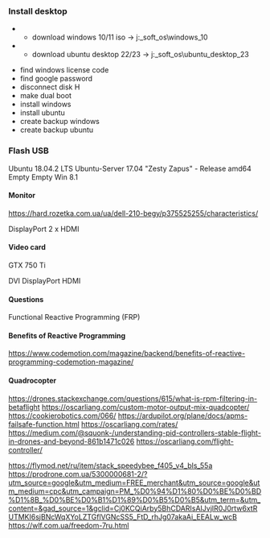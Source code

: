 ### Install desktop

+ * download windows 10/11 iso      -> j:\_soft\_os\windows_10
+ * download ubuntu desktop 22/23   -> j:\_soft\_os\ubuntu_desktop_23

* find windows license code
* find google password 
* disconnect disk H
* make dual boot
* install windows
* install ubuntu
* create backup windows
* create backup ubuntu

### Flash USB

Ubuntu 18.04.2 LTS
Ubuntu-Server 17.04 "Zesty Zapus" - Release amd64
Empty
Empty
Win 8.1

#### Monitor
https://hard.rozetka.com.ua/ua/dell-210-begy/p375525255/characteristics/

DisplayPort
2 x HDMI

#### Video card

GTX 750 Ti

DVI
DisplayPort
HDMI

#### Questions

Functional Reactive Programming (FRP)

#### Benefits of Reactive Programming

https://www.codemotion.com/magazine/backend/benefits-of-reactive-programming-codemotion-magazine/

#### Quadrocopter

https://drones.stackexchange.com/questions/615/what-is-rpm-filtering-in-betaflight
https://oscarliang.com/custom-motor-output-mix-quadcopter/
https://cookierobotics.com/066/
https://ardupilot.org/plane/docs/apms-failsafe-function.html
https://oscarliang.com/rates/
https://medium.com/@squonk-/understanding-pid-controllers-stable-flight-in-drones-and-beyond-861b1471c026
https://oscarliang.com/flight-controller/

https://flymod.net/ru/item/stack_speedybee_f405_v4_bls_55a
https://prodrone.com.ua/5300000681-2/?utm_source=google&utm_medium=FREE_merchant&utm_source=google&utm_medium=cpc&utm_campaign=PM_%D0%94%D1%80%D0%BE%D0%BD%D1%8B_%D0%BE%D0%B1%D1%89%D0%B5%D0%B5&utm_term=&utm_content=&gad_source=1&gclid=Cj0KCQiArby5BhCDARIsAIJvjIR0J0rtw6xtRUTMKI6sjBNcWqXYoLZTGflVGNcSS5_FtD_rhJg07akaAi_EEALw_wcB
https://wlf.com.ua/freedom-7ru.html
